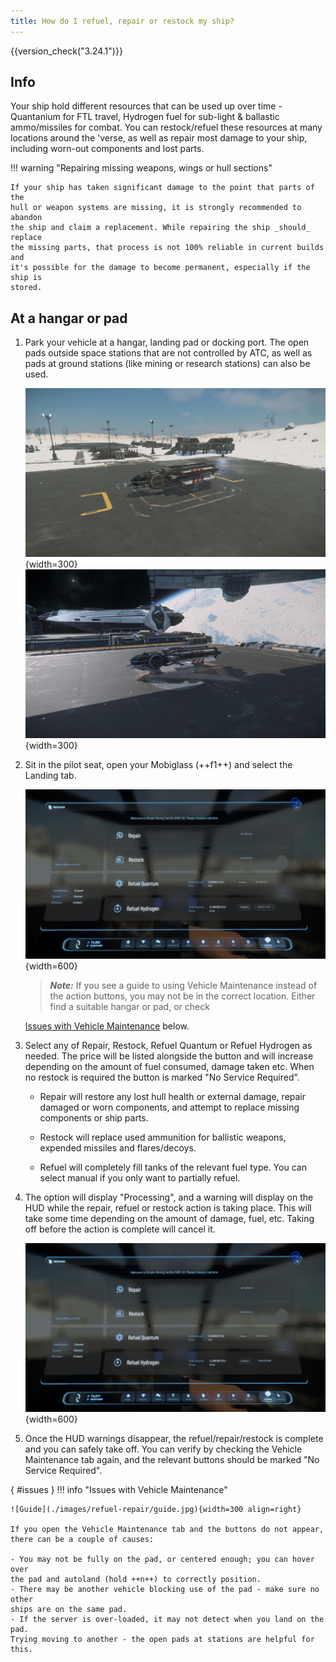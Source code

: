 ```yaml
---
title: How do I refuel, repair or restock my ship?
---
```


{{version_check("3.24.1")}}

## Info

Your ship hold different resources that can be used up over time - Quantanium
for FTL travel, Hydrogen fuel for sub-light & ballastic ammo/missiles for
combat. You can restock/refuel these resources at many locations around the
'verse, as well as repair most damage to your ship, including worn-out
components and lost parts.

!!! warning "Repairing missing weapons, wings or hull sections"

    If your ship has taken significant damage to the point that parts of the
    hull or weapon systems are missing, it is strongly recommended to abandon
    the ship and claim a replacement. While repairing the ship _should_ replace
    the missing parts, that process is not 100% reliable in current builds and
    it's possible for the damage to become permanent, especially if the ship is
    stored.

## At a hangar or pad

1. Park your vehicle at a hangar, landing pad or docking port. The open pads
outside space stations that are not controlled by ATC, as well as pads at
ground stations (like mining or research stations) can also be used.

    ![Landed at station](./images/refuel-repair/station.jpg){width=300}
    ![Landed at pad](./images/refuel-repair/pad.jpg){width=300}

2. Sit in the pilot seat, open your Mobiglass (++f1++) and select the Landing tab.

    ![Vehicle Maintenance](./images/refuel-repair/mobiglass.jpg){width=600}

    > ***Note:*** If you see a guide to using Vehicle Maintenance instead of
    the action buttons, you may not be in the correct location. Either find a
    suitable hangar or pad, or check
    <!-- markdownlint-disable-next-line MD051 -->
    [Issues with Vehicle Maintenance](#issues) below.

3. Select any of Repair, Restock, Refuel Quantum or Refuel Hydrogen as needed.
The price will be listed alongside the button and will increase depending on
the amount of fuel consumed, damage taken etc. When no restock is required the
button is marked "No Service Required".

    - Repair will restore any lost hull health or external damage, repair
    damaged or worn components, and attempt to replace missing components or
    ship parts.

    - Restock will replace used ammunition for ballistic weapons, expended
    missiles and flares/decoys.

    - Refuel will completely fill tanks of the relevant fuel type. You can
    select manual if you only want to partially refuel.

4. The option will display "Processing", and a warning will display on the HUD
while the repair, refuel or restock action is taking place. This will take some
time depending on the amount of damage, fuel, etc. Taking off before the action
is complete will cancel it.

    ![Processing](./images/refuel-repair/processing.jpg){width=600}

5. Once the HUD warnings disappear, the refuel/repair/restock is complete and
you can safely take off. You can verify by checking the Vehicle Maintenance tab
again, and the relevant buttons should be marked "No Service Required".

<!-- markdownlint-disable-next-line MD042 -->
[](){ #issues }
!!! info "Issues with Vehicle Maintenance"

    ![Guide](./images/refuel-repair/guide.jpg){width=300 align=right}

    If you open the Vehicle Maintenance tab and the buttons do not appear,
    there can be a couple of causes:

    - You may not be fully on the pad, or centered enough; you can hover over
    the pad and autoland (hold ++n++) to correctly position.
    - There may be another vehicle blocking use of the pad - make sure no other
    ships are on the same pad.
    - If the server is over-loaded, it may not detect when you land on the pad.
    Trying moving to another - the open pads at stations are helpful for this.
